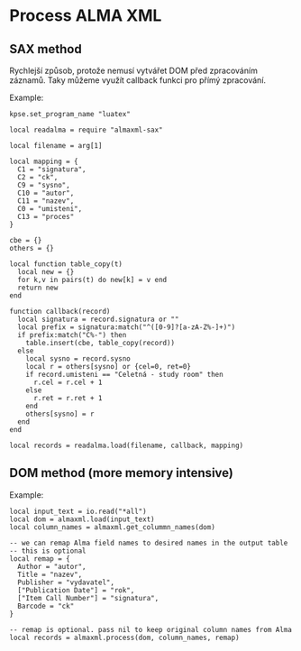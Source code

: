 # Process ALMA XML

## SAX method

Rychlejší způsob, protože nemusí vytvářet DOM před zpracováním záznamů. Taky
můžeme využít callback funkci pro přímý zpracování.

Example:

    kpse.set_program_name "luatex"
    
    local readalma = require "almaxml-sax"
    
    local filename = arg[1]
    
    local mapping = {
      C1 = "signatura",
      C2 = "ck",
      C9 = "sysno",
      C10 = "autor",
      C11 = "nazev",
      C0 = "umisteni",
      C13 = "proces"
    }
    
    cbe = {}
    others = {}
    
    local function table_copy(t)
      local new = {}
      for k,v in pairs(t) do new[k] = v end
      return new
    end
    
    function callback(record)
      local signatura = record.signatura or ""
      local prefix = signatura:match("^([0-9]?[a-zA-Z%-]+)")
      if prefix:match("C%-") then
        table.insert(cbe, table_copy(record))
      else
        local sysno = record.sysno
        local r = others[sysno] or {cel=0, ret=0}
        if record.umisteni == "Celetná - study room" then
          r.cel = r.cel + 1
        else
          r.ret = r.ret + 1
        end
        others[sysno] = r
      end
    end
    
    local records = readalma.load(filename, callback, mapping)


## DOM method (more memory intensive)

Example: 

    local input_text = io.read("*all")
    local dom = almaxml.load(input_text)
    local column_names = almaxml.get_colummn_names(dom)
    
    -- we can remap Alma field names to desired names in the output table
    -- this is optional 
    local remap = {
      Author = "autor", 
      Title = "nazev", 
      Publisher = "vydavatel", 
      ["Publication Date"] = "rok", 
      ["Item Call Number"] = "signatura",
      Barcode = "ck"
    }
    
    -- remap is optional. pass nil to keep original column names from Alma
    local records = almaxml.process(dom, column_names, remap)
        

